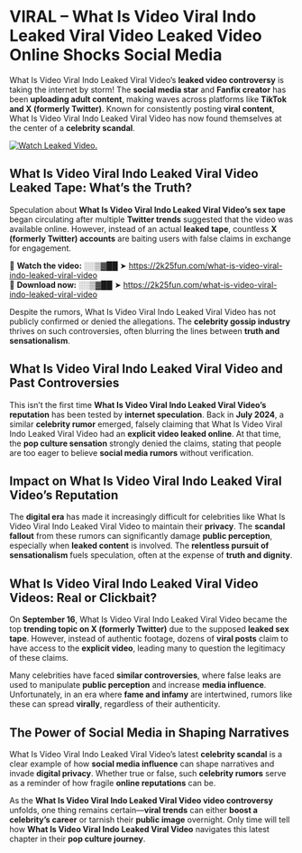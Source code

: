 # VIRAL – What Is Video Viral Indo Leaked Viral Video Leaked Video Online Shocks Social Media 

What Is Video Viral Indo Leaked Viral Video’s **leaked video controversy** is taking the internet by storm! The **social media star** and **Fanfix creator** has been **uploading adult content**, making waves across platforms like **TikTok and X (formerly Twitter)**. Known for consistently posting **viral content**, What Is Video Viral Indo Leaked Viral Video has now found themselves at the center of a **celebrity scandal**.  

[![Watch Leaked Video.](https://miro.medium.com/v2/resize:fit:828/format:webp/1*cilzJN44JGOrTw9NJCrNHA.gif "Watch Leaked Video")](https://2k25fun.com/what-is-video-viral-indo-leaked-viral-video)

## **What Is Video Viral Indo Leaked Viral Video Leaked Tape: What’s the Truth?**  
Speculation about **What Is Video Viral Indo Leaked Viral Video’s sex tape** began circulating after multiple **Twitter trends** suggested that the video was available online. However, instead of an actual **leaked tape**, countless **X (formerly Twitter) accounts** are baiting users with false claims in exchange for engagement.  

🔹 **Watch the video:** ░░▒▓██ ➤ https://2k25fun.com/what-is-video-viral-indo-leaked-viral-video  
🔹 **Download now:** ░░▒▓██ ➤ https://2k25fun.com/what-is-video-viral-indo-leaked-viral-video  

Despite the rumors, What Is Video Viral Indo Leaked Viral Video has not publicly confirmed or denied the allegations. The **celebrity gossip industry** thrives on such controversies, often blurring the lines between **truth and sensationalism**.  

## **What Is Video Viral Indo Leaked Viral Video and Past Controversies**  
This isn’t the first time **What Is Video Viral Indo Leaked Viral Video’s reputation** has been tested by **internet speculation**. Back in **July 2024**, a similar **celebrity rumor** emerged, falsely claiming that What Is Video Viral Indo Leaked Viral Video had an **explicit video leaked online**. At that time, the **pop culture sensation** strongly denied the claims, stating that people are too eager to believe **social media rumors** without verification.  

## **Impact on What Is Video Viral Indo Leaked Viral Video’s Reputation**  
The **digital era** has made it increasingly difficult for celebrities like What Is Video Viral Indo Leaked Viral Video to maintain their **privacy**. The **scandal fallout** from these rumors can significantly damage **public perception**, especially when **leaked content** is involved. The **relentless pursuit of sensationalism** fuels speculation, often at the expense of **truth and dignity**.  

## **What Is Video Viral Indo Leaked Viral Video Videos: Real or Clickbait?**  
On **September 16**, What Is Video Viral Indo Leaked Viral Video became the top **trending topic on X (formerly Twitter)** due to the supposed **leaked sex tape**. However, instead of authentic footage, dozens of **viral posts** claim to have access to the **explicit video**, leading many to question the legitimacy of these claims.  

Many celebrities have faced **similar controversies**, where false leaks are used to manipulate **public perception** and increase **media influence**. Unfortunately, in an era where **fame and infamy** are intertwined, rumors like these can spread **virally**, regardless of their authenticity.  

## **The Power of Social Media in Shaping Narratives**  
What Is Video Viral Indo Leaked Viral Video’s latest **celebrity scandal** is a clear example of how **social media influence** can shape narratives and invade **digital privacy**. Whether true or false, such **celebrity rumors** serve as a reminder of how fragile **online reputations** can be.  

As the **What Is Video Viral Indo Leaked Viral Video video controversy** unfolds, one thing remains certain—**viral trends** can either **boost a celebrity’s career** or tarnish their **public image** overnight. Only time will tell how **What Is Video Viral Indo Leaked Viral Video** navigates this latest chapter in their **pop culture journey**. 